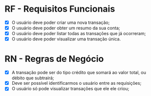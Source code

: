 # RF - Requisitos Funcionais

- [x] O usuário deve poder criar uma nova transação;
- [x] O usuário deve poder obter um resumo da sua conta;
- [x] O usuário deve poder listar todas as transações que já ocorreram;
- [x] O usuário deve poder visualizar uma transação única.

# RN - Regras de Negócio

- [x] A transação pode ser do tipo crédito que somará ao valor total, ou débito que subtrairá;
- [x] Deve ser possível identificarmos o usuário entre as requisições;
- [x] O usuário só pode visualizar transações que ele ele criou;
